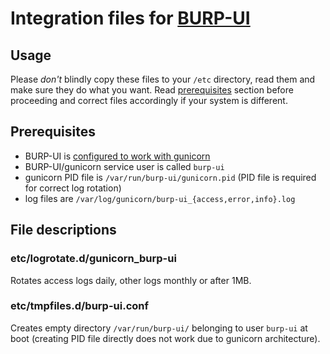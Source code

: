 # Integration files for [BURP-UI](https://burp-ui.readthedocs.io/en/latest/index.html)

## Usage
Please _don't_ blindly copy these files to your `/etc` directory, read them and make sure they do what you want.
Read [prerequisites](#prerequisites) section before proceeding and correct files accordingly if your system is different.

## Prerequisites
- BURP-UI is [configured to work with gunicorn](https://burp-ui.readthedocs.io/en/latest/gunicorn.html)
- BURP-UI/gunicorn service user is called `burp-ui`
- gunicorn PID file is `/var/run/burp-ui/gunicorn.pid` (PID file is required for correct log rotation)
- log files are `/var/log/gunicorn/burp-ui_{access,error,info}.log`

## File descriptions

### etc/logrotate.d/gunicorn_burp-ui
Rotates access logs daily, other logs monthly or after 1MB.

### etc/tmpfiles.d/burp-ui.conf
Creates empty directory `/var/run/burp-ui/` belonging to user `burp-ui` at boot
(creating PID file directly does not work due to gunicorn architecture).
